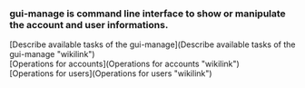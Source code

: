 ### gui-manage is command line interface to show or manipulate the account and user informations.

[Describe available tasks of the gui-manage](Describe available tasks of the gui-manage "wikilink")  
[Operations for accounts](Operations for accounts "wikilink")  
[Operations for users](Operations for users "wikilink")  



